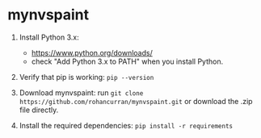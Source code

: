 # mynvspaint

1. Install Python 3.x:
	- https://www.python.org/downloads/
	- check "Add Python 3.x to PATH" when you install Python.

2. Verify that pip is working:
	`pip --version`

3. Download mynvspaint:
	run `git clone https://github.com/rohancurran/mynvspaint.git`
	or download the .zip file directly.

4. Install the required dependencies:
	`pip install -r requirements`
